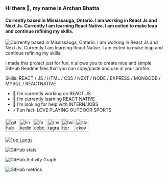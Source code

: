 ### Hi there 👋, my name is Archan Bhatta
#### Currently based in Mississauga, Ontario. I am working in React Js and Next Js. Currently I am learning React Native. I am exited to make leap and continue refining my skills.
![Currently based in Mississauga, Ontario. I am working in React Js and Next Js. Currently I am learning React Native. I am exited to make leap and continue refining my skills.](https://i.redd.it/n93k6oc2wab71.png)

I made this project just for fun, it allows you to create nice and simple GitHub Readme files that you can copy/paste and use in your profile.

Skills: REACT / JS / HTML / CSS / NEXT / NODE / EXPRESS / MONGODB / MYSQL / REACTNATIVE

- 🔭 I’m currently working on REACT JS 
- 🌱 I’m currently learning REACT NATIVE 
- 🤔 I’m looking for help with INTERN/JOBS 
- ⚡ Fun fact: LOVE PLAYING OUTDOOR SPORTS 


[<img src='https://cdn.jsdelivr.net/npm/simple-icons@3.0.1/icons/github.svg' alt='github' height='40'>](https://github.com/https://github.com/archanme1)  [<img src='https://cdn.jsdelivr.net/npm/simple-icons@3.0.1/icons/linkedin.svg' alt='linkedin' height='40'>](https://www.linkedin.com/in/linkedin.com/in/archan-bhatta-249275170/)  [<img src='https://cdn.jsdelivr.net/npm/simple-icons@3.0.1/icons/facebook.svg' alt='facebook' height='40'>](https://www.facebook.com/https://www.facebook.com/archanme1)  [<img src='https://cdn.jsdelivr.net/npm/simple-icons@3.0.1/icons/instagram.svg' alt='instagram' height='40'>](https://www.instagram.com/https://www.instagram.com/archanme1//)  [<img src='https://cdn.jsdelivr.net/npm/simple-icons@3.0.1/icons/twitter.svg' alt='twitter' height='40'>](https://twitter.com/https://twitter.com/archanme1)  [<img src='https://cdn.jsdelivr.net/npm/simple-icons@3.0.1/icons/stackoverflow.svg' alt='stackoverflow' height='40'>](https://stackoverflow.com/users/https://stackoverflow.com/users/16323544/archan-bhatta)  

[![Top Langs](https://github-readme-stats.vercel.app/api/top-langs/?username=https://github.com/archanme1)](https://github.com/anuraghazra/github-readme-stats)

![GitHub stats](https://github-readme-stats.vercel.app/api?username=https://github.com/archanme1&show_icons=true)  

![GitHub Activity Graph](https://activity-graph.herokuapp.com/graph?username=https://github.com/archanme1)  

![GitHub metrics](https://metrics.lecoq.io/https://github.com/archanme1)  

